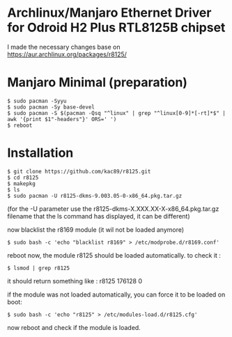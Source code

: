 # Archlinux/Manjaro Ethernet Driver for Odroid H2 Plus RTL8125B chipset

I made the necessary changes base on https://aur.archlinux.org/packages/r8125/

# Manjaro Minimal (preparation)
```
$ sudo pacman -Syyu
$ sudo pacman -Sy base-devel
$ sudo pacman -S $(pacman -Qsq "^linux" | grep "^linux[0-9]*[-rt]*$" | awk '{print $1"-headers"}' ORS=' ')
$ reboot
```

# Installation

```
$ git clone https://github.com/kac89/r8125.git
$ cd r8125
$ makepkg
$ ls
$ sudo pacman -U r8125-dkms-9.003.05-0-x86_64.pkg.tar.gz
```
(for the -U parameter use the r8125-dkms-X.XXX.XX-X-x86_64.pkg.tar.gz filename that the ls command has displayed, it can be different)


now blacklist the r8169 module (it wil not be loaded anymore)
```
$ sudo bash -c 'echo "blacklist r8169" > /etc/modprobe.d/r8169.conf'
```

reboot now, the module r8125 should be loaded automatically.
to check it :
```
$ lsmod | grep r8125
```
it should return something like : r8125                 176128  0

if the module was not loaded automatically, you can force it to be loaded on boot:
```
$ sudo bash -c 'echo "r8125" > /etc/modules-load.d/r8125.cfg'
```
now reboot and check if the module is loaded.
